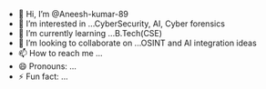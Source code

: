 - 👋 Hi, I’m @Aneesh-kumar-89
- 👀 I’m interested in ...CyberSecurity, AI, Cyber forensics 
- 🌱 I’m currently learning ...B.Tech(CSE)
- 💞️ I’m looking to collaborate on ...OSINT and AI integration ideas 
- 📫 How to reach me ...
- 😄 Pronouns: ...
- ⚡ Fun fact: ...

<!---
Aneesh-kumar-89/Aneesh-kumar-89 is a ✨ special ✨ repository because its `README.md` (this file) appears on your GitHub profile.
You can click the Preview link to take a look at your changes.
--->
